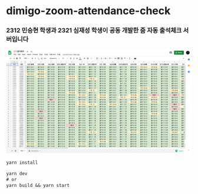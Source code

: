# dimigo-zoom-attendance-check

### 2312 민승현 학생과 2321 심재성 학생이 공동 개발한 줌 자동 출석체크 서버입니다

![](./sheet.png)

```console
yarn install
```

```console
yarn dev
# or
yarn build && yarn start
```
